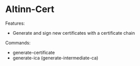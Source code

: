 ﻿# Altinn-Cert

Features:
- Generate and sign new certificates with a certificate chain


Commands:
- generate-certificate 
- generate-ica (generate-intermediate-ca)
